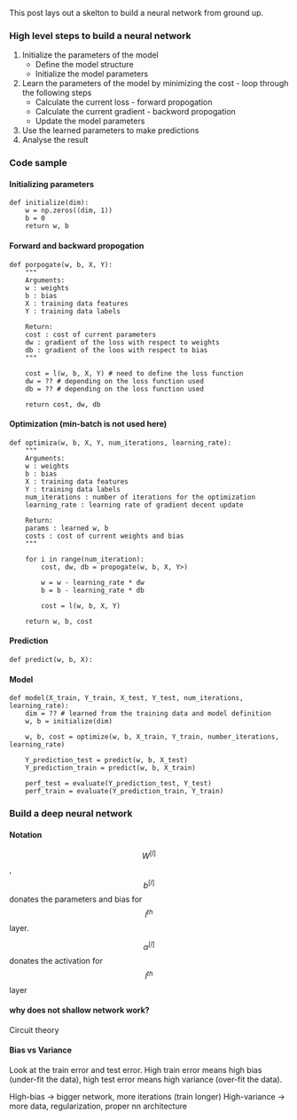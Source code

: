 This post lays out a skelton to build a neural network from ground up.

### High level steps to build a neural network

1. Initialize the parameters of the model
    * Define the model structure
    * Initialize the model parameters
2. Learn the parameters of the model by minimizing the cost - loop through the following steps
    * Calculate the current loss - forward propogation
    * Calculate the current gradient - backword propogation
    * Update the model parameters
3. Use the learned parameters to make predictions
4. Analyse the result

### Code sample

#### Initializing parameters

    def initialize(dim):
        w = np.zeros((dim, 1))
        b = 0
        return w, b

#### Forward and backward propogation

    def porpogate(w, b, X, Y):
        """
        Arguments:
        w : weights
        b : bias
        X : training data features
        Y : training data labels

        Return:
        cost : cost of current parameters
        dw : gradient of the loss with respect to weights
        db : gradient of the loos with respect to bias
        """

        cost = l(w, b, X, Y) # need to define the loss function
        dw = ?? # depending on the loss function used
        db = ?? # depending on the loss function used

        return cost, dw, db

#### Optimization (min-batch is not used here)
    
    def optimiza(w, b, X, Y, num_iterations, learning_rate):
        """
        Arguments:
        w : weights
        b : bias
        X : training data features
        Y : training data labels
        num_iterations : number of iterations for the optimization
        learning_rate : learning rate of gradient decent update
        
        Return:
        params : learned w, b
        costs : cost of current weights and bias
        """

        for i in range(num_iteration):
            cost, dw, db = propogate(w, b, X, Y>)

            w = w - learning_rate * dw
            b = b - learning_rate * db

            cost = l(w, b, X, Y)
        
        return w, b, cost

#### Prediction

    def predict(w, b, X):

#### Model

    def model(X_train, Y_train, X_test, Y_test, num_iterations, learning_rate):
        dim = ?? # learned from the training data and model definition
        w, b = initialize(dim)

        w, b, cost = optimize(w, b, X_train, Y_train, number_iterations, learning_rate)

        Y_prediction_test = predict(w, b, X_test)
        Y_prediction_train = predict(w, b, X_train)

        perf_test = evaluate(Y_prediction_test, Y_test)
        perf_train = evaluate(Y_prediction_train, Y_train)

### Build a deep neural network

#### Notation

$$W^{[l]}$$, $$b^{[l]}$$ donates the parameters and bias for $$l^{th}$$ layer.

$$\alpha^{[l]}$$ donates the activation for $$l^{th}$$ layer

#### why does not shallow network work?

Circuit theory

#### Bias vs Variance

Look at the train error and test error. High train error means high bias (under-fit the data), high test error means high variance (over-fit the data).

High-bias -> bigger network, more iterations (train longer)
High-variance -> more data, regularization, proper nn architecture